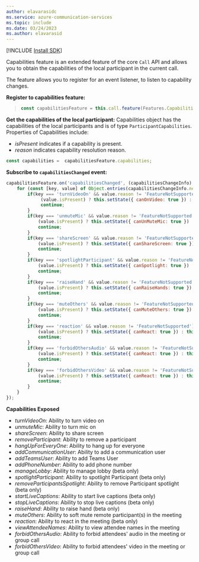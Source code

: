 ```yaml
---
author: elavarasidc
ms.service: azure-communication-services
ms.topic: include
ms.date: 03/24/2023
ms.author: elavarasid
---
```

[!INCLUDE [Install SDK](../install-sdk/install-sdk-web.md)]

Capabilities feature is an extended feature of the core `Call` API and allows you to obtain the capabilities of the local participant in the current call.


The feature allows you to register for an event listener, to listen to capability changes.

**Register to capabilities feature:**
>```js
>const capabilitiesFeature = this.call.feature(Features.Capabilities);
>```

**Get the capabilities of the local participant:**
Capabilities object has the capabilities of the local participants and is of type `ParticipantCapabilities`. Properties of Capabilities include:

- *isPresent* indicates if a capability is present.
- *reason* indicates capability resolution reason.

```js
const capabilities =  capabilitiesFeature.capabilities;
```

**Subscribe to `capabilitiesChanged` event:**
```js
capabilitiesFeature.on('capabilitiesChanged', (capabilitiesChangeInfo) => {
    for (const [key, value] of Object.entries(capabilitiesChangeInfo.newValue)) {
        if(key === 'turnVideoOn' && value.reason != 'FeatureNotSupported') {
             (value.isPresent) ? this.setState({ canOnVideo: true }) : this.setState({ canOnVideo: false });
             continue;
        }
        if(key === 'unmuteMic' && value.reason != 'FeatureNotSupported') {
            (value.isPresent) ? this.setState({ canUnMuteMic: true }) : this.setState({ canUnMuteMic: false });
            continue;
        }
        if(key === 'shareScreen' && value.reason != 'FeatureNotSupported') {
            (value.isPresent) ? this.setState({ canShareScreen: true }) : this.setState({ canShareScreen: false });
            continue;
        }
        if(key === 'spotlightParticipant' && value.reason != 'FeatureNotSupported') {
            (value.isPresent) ? this.setState({ canSpotlight: true }) : this.setState({ canSpotlight: false });
            continue;
        }
        if(key === 'raiseHand' && value.reason != 'FeatureNotSupported') {
            (value.isPresent) ? this.setState({ canRaiseHands: true }) : this.setState({ canRaiseHands: false });
            continue;
        }
        if(key === 'muteOthers' && value.reason != 'FeatureNotSupported') {
            (value.isPresent) ? this.setState({ canMuteOthers: true }) : this.setState({ canMuteOthers: false });
            continue;
        }
        if(key === 'reaction' && value.reason != 'FeatureNotSupported') {
            (value.isPresent) ? this.setState({ canReact: true }) : this.setState({ canReact: false });
            continue;
        }
        if(key === 'forbidOthersAudio' && value.reason != 'FeatureNotSupported') {
            (value.isPresent) ? this.setState({ canReact: true }) : this.setState({ canReact: false });
            continue;
        }
        if(key === 'forbidOthersVideo' && value.reason != 'FeatureNotSupported') {
            (value.isPresent) ? this.setState({ canReact: true }) : this.setState({ canReact: false });
            continue;
        }
    }
});
```

**Capabilities Exposed**
- *turnVideoOn*: Ability to turn video on
- *unmuteMic*: Ability to turn mic on
- *shareScreen*: Ability to share screen
- *removeParticipant*: Ability to remove a participant
- *hangUpForEveryOne*: Ability to hang up for everyone
- *addCommunicationUser*: Ability to add a communication user
- *addTeamsUser*: Ability to add Teams User
- *addPhoneNumber*: Ability to add phone number
- *manageLobby*: Ability to manage lobby (beta only)
- *spotlightParticipant*: Ability to spotlight Participant (beta only)
- *removeParticipantsSpotlight*: Ability to remove Participant spotlight (beta only)
- *startLiveCaptions*: Ability to start live captions (beta only)
- *stopLiveCaptions*: Ability to stop live captions (beta only)
- *raiseHand*: Ability to raise hand (beta only)
- *muteOthers*: Ability to soft mute remote participant(s) in the meeting 
- *reaction*: Ability to react in the meeting (beta only)
- *viewAttendeeNames*: Ability to view attendee names in the meeting
- *forbidOthersAudio*: Ability to forbid attendees' audio in the meeting or group call
- *forbidOthersVideo*: Ability to forbid attendees' video in the meeting or group call
